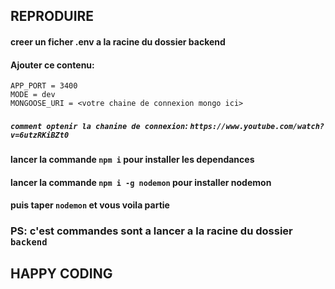 ## REPRODUIRE

#### creer un ficher .env a la racine du dossier backend

####  Ajouter ce contenu: 

	APP_PORT = 3400
	MODE = dev
	MONGOOSE_URI = <votre chaine de connexion mongo ici> 
##### `comment optenir la chanine de connexion`: `https://www.youtube.com/watch?v=6utzRKiBZt0`

####  lancer la commande `npm i` pour installer les dependances
#### lancer la commande `npm i -g nodemon` pour installer nodemon 
####  puis taper `nodemon` et vous voila partie


### PS: c'est commandes sont a lancer a la racine du dossier `backend`
	
	
	
	
	
## HAPPY CODING
		


    
